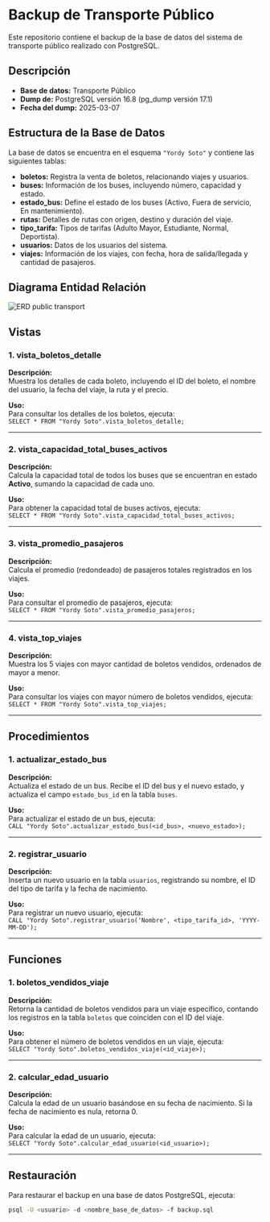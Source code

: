 # Backup de Transporte Público

Este repositorio contiene el backup de la base de datos del sistema de transporte público realizado con PostgreSQL.

## Descripción

- **Base de datos:** Transporte Público
- **Dump de:** PostgreSQL versión 16.8 (pg_dump versión 17.1)
- **Fecha del dump:** 2025-03-07

## Estructura de la Base de Datos

La base de datos se encuentra en el esquema `"Yordy Soto"` y contiene las siguientes tablas:

- **boletos:** Registra la venta de boletos, relacionando viajes y usuarios.  
- **buses:** Información de los buses, incluyendo número, capacidad y estado.  
- **estado_bus:** Define el estado de los buses (Activo, Fuera de servicio, En mantenimiento).  
- **rutas:** Detalles de rutas con origen, destino y duración del viaje.  
- **tipo_tarifa:** Tipos de tarifas (Adulto Mayor, Estudiante, Normal, Deportista).  
- **usuarios:** Datos de los usuarios del sistema.  
- **viajes:** Información de los viajes, con fecha, hora de salida/llegada y cantidad de pasajeros.

## Diagrama Entidad Relación

![ERD public transport](https://github.com/user-attachments/assets/cb306565-9d9e-4649-a6ba-aa4b29c7bebf)

## Vistas

### 1. vista_boletos_detalle

**Descripción:**  
Muestra los detalles de cada boleto, incluyendo el ID del boleto, el nombre del usuario, la fecha del viaje, la ruta y el precio.

**Uso:**  
Para consultar los detalles de los boletos, ejecuta:  
`SELECT * FROM "Yordy Soto".vista_boletos_detalle;`

---

### 2. vista_capacidad_total_buses_activos

**Descripción:**  
Calcula la capacidad total de todos los buses que se encuentran en estado **Activo**, sumando la capacidad de cada uno.

**Uso:**  
Para obtener la capacidad total de buses activos, ejecuta:  
`SELECT * FROM "Yordy Soto".vista_capacidad_total_buses_activos;`

---

### 3. vista_promedio_pasajeros

**Descripción:**  
Calcula el promedio (redondeado) de pasajeros totales registrados en los viajes.

**Uso:**  
Para consultar el promedio de pasajeros, ejecuta:  
`SELECT * FROM "Yordy Soto".vista_promedio_pasajeros;`

---

### 4. vista_top_viajes

**Descripción:**  
Muestra los 5 viajes con mayor cantidad de boletos vendidos, ordenados de mayor a menor.

**Uso:**  
Para consultar los viajes con mayor número de boletos vendidos, ejecuta:  
`SELECT * FROM "Yordy Soto".vista_top_viajes;`

---

## Procedimientos

### 1. actualizar_estado_bus

**Descripción:**  
Actualiza el estado de un bus. Recibe el ID del bus y el nuevo estado, y actualiza el campo `estado_bus_id` en la tabla `buses`.

**Uso:**  
Para actualizar el estado de un bus, ejecuta:  
`CALL "Yordy Soto".actualizar_estado_bus(<id_bus>, <nuevo_estado>);`

---

### 2. registrar_usuario

**Descripción:**  
Inserta un nuevo usuario en la tabla `usuarios`, registrando su nombre, el ID del tipo de tarifa y la fecha de nacimiento.

**Uso:**  
Para registrar un nuevo usuario, ejecuta:  
`CALL "Yordy Soto".registrar_usuario('Nombre', <tipo_tarifa_id>, 'YYYY-MM-DD');`

---

## Funciones

### 1. boletos_vendidos_viaje

**Descripción:**  
Retorna la cantidad de boletos vendidos para un viaje específico, contando los registros en la tabla `boletos` que coinciden con el ID del viaje.

**Uso:**  
Para obtener el número de boletos vendidos en un viaje, ejecuta:  
`SELECT "Yordy Soto".boletos_vendidos_viaje(<id_viaje>);`

---

### 2. calcular_edad_usuario

**Descripción:**  
Calcula la edad de un usuario basándose en su fecha de nacimiento. Si la fecha de nacimiento es nula, retorna 0.

**Uso:**  
Para calcular la edad de un usuario, ejecuta:  
`SELECT "Yordy Soto".calcular_edad_usuario(<id_usuario>);`

---

## Restauración

Para restaurar el backup en una base de datos PostgreSQL, ejecuta:

```bash
psql -U <usuario> -d <nombre_base_de_datos> -f backup.sql
